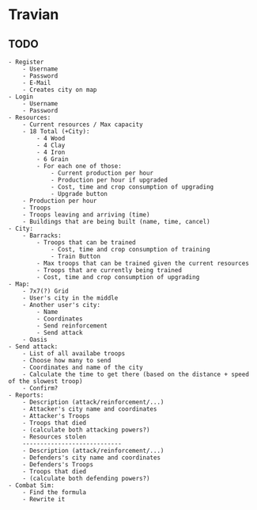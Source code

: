 # Travian
## **TODO**
    - Register
        - Username
        - Password
        - E-Mail
        - Creates city on map
    - Login
        - Username
        - Password
    - Resources:
        - Current resources / Max capacity
        - 18 Total (+City):
            - 4 Wood
            - 4 Clay
            - 4 Iron
            - 6 Grain
            - For each one of those:
                - Current production per hour
                - Production per hour if upgraded
                - Cost, time and crop consumption of upgrading
                - Upgrade button
        - Production per hour
        - Troops
        - Troops leaving and arriving (time)
        - Buildings that are being built (name, time, cancel)
    - City:
        - Barracks:        
            - Troops that can be trained
                - Cost, time and crop consumption of training
                - Train Button
            - Max troops that can be trained given the current resources
            - Troops that are currently being trained
            - Cost, time and crop consumption of upgrading
    - Map:
        - 7x7(?) Grid
        - User's city in the middle
        - Another user's city:
            - Name
            - Coordinates
            - Send reinforcement
            - Send attack
        - Oasis
    - Send attack:
        - List of all availabe troops
        - Choose how many to send
        - Coordinates and name of the city
        - Calculate the time to get there (based on the distance + speed of the slowest troop)
        - Confirm?
    - Reports:
        - Description (attack/reinforcement/...)
        - Attacker's city name and coordinates
        - Attacker's Troops
        - Troops that died
        - (calculate both attacking powers?)
        - Resources stolen
        ----------------------------
        - Description (attack/reinforcement/...)
        - Defenders's city name and coordinates
        - Defenders's Troops
        - Troops that died
        - (calculate both defending powers?)
    - Combat Sim:
        - Find the formula
        - Rewrite it
    
    
    
    



